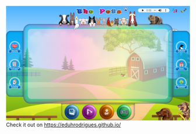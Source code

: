 <img src="img/Index_image.jpg">
Check it out on <a href="https://eduhrodrigues.github.io/">https://eduhrodrigues.github.io/</a> 
